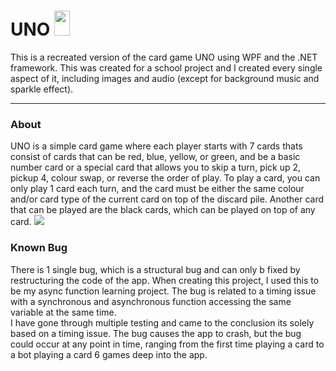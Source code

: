 <h1>UNO <img src="https://i.imgur.com/e4ooRT0.png" width="25" height="40"/></h1>
<p>This is a recreated version of the card game UNO using WPF and the .NET framework. This was created for a school project and I created every single aspect of it, including images and audio (except for background music and sparkle effect).</p>
<hr/>
<h3>About</h3>
<p>
  UNO is a simple card game where each player starts with 7 cards thats consist of cards that can be red, blue, yellow, or green, and be a basic number card or a special card that allows you to skip a turn, pick up 2, pickup 4, colour swap, or reverse the order of play.
  To play a card, you can only play 1 card each turn, and the card must be either the same colour and/or card type of the current card on top of the discard pile. Another card that can be played are the black cards, which can be played on top of any card.
  <img src="https://i.imgur.com/1iYTnpq.png"/>
</p>
<h3>Known Bug</h3>
<p>There is 1 single bug, which is a structural bug and can only b fixed by restructuring the code of the app. When creating this project, I used this to be my async function learning project. The bug is related to a timing issue with a synchronous and asynchronous function accessing the same variable at the same time.<br/>
I have gone through multiple testing and came to the conclusion its solely based on a timing issue. The bug causes the app to crash, but the bug could occur at any point in time, ranging from the first time playing a card to a bot playing a card 6 games deep into the app.</p>
